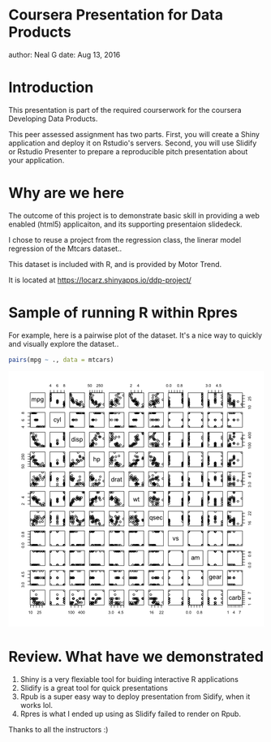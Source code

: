 Coursera Presentation for Data Products
========================================================
author: Neal G 
date: Aug 13, 2016

Introduction
========================================================
This presentation is part of the required courserwork for the coursera 
Developing Data Products.  

This peer assessed assignment has two parts. First, you will create a Shiny application and deploy it on Rstudio's servers. Second, you will use Slidify or Rstudio Presenter to prepare a reproducible pitch presentation about your application.

Why are we here
========================================================

The outcome of this project is to demonstrate basic skill in providing a web enabled (html5) applicaiton, and its supporting presentaion slidedeck.  

I chose to reuse a project from the regression class, the linerar model regression of the Mtcars dataset.. 

This dataset is included with R, and is provided by Motor Trend.

It is located at https://locarz.shinyapps.io/ddp-project/

Sample of running R within Rpres
========================================================

For example, here is a pairwise plot of the dataset.  It's a nice way to quickly and visually explore the dataset..


```r
pairs(mpg ~ ., data = mtcars)
```

![plot of chunk unnamed-chunk-1](Presentation-figure/unnamed-chunk-1-1.png)

Review.  What have we demonstrated
========================================================
1. Shiny is a very flexiable tool for buiding interactive R applications
2. Slidify is a great tool for quick presentations
3. Rpub is a super easy way to deploy presentation from Sidify, when it works lol.
4. Rpres is what I ended up using as Slidify failed to render on Rpub.


Thanks to all the instructors :)


